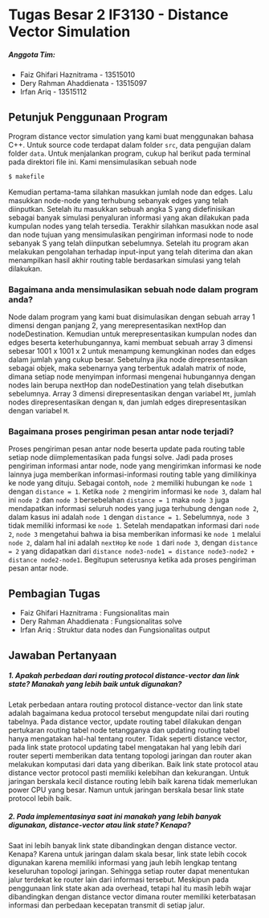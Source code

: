 # Tugas Besar 2 IF3130 - Distance Vector Simulation

##### Anggota Tim:
  - Faiz Ghifari Haznitrama - 13515010
  - Dery Rahman Ahaddienata - 13515097
  - Irfan Ariq - 13515112

## Petunjuk Penggunaan Program
Program distance vector simulation yang kami buat menggunakan bahasa C++. Untuk source code terdapat dalam folder `src`, data pengujian dalam folder `data`. Untuk menjalankan program, cukup hal berikut pada terminal pada direktori file ini. Kami mensimulasikan sebuah node 

```sh
$ makefile
```
Kemudian pertama-tama silahkan masukkan jumlah node dan edges. Lalu masukkan node-node yang terhubung sebanyak edges yang telah diinputkan. Setelah itu masukkan sebuah angka S yang didefinisikan sebagai banyak simulasi penyaluran informasi yang akan dilakukan pada kumpulan nodes yang telah tersedia. Terakhir silahkan masukkan node asal dan node tujuan yang mensimulasikan pengiriman informasi node to node sebanyak S yang telah diinputkan sebelumnya. Setelah itu program akan melakukan pengolahan terhadap input-input yang telah diterima dan akan menampilkan hasil akhir routing table berdasarkan simulasi yang telah dilakukan.

### Bagaimana anda mensimulasikan sebuah node dalam program anda?
Node dalam program yang kami buat disimulasikan dengan sebuah array 1 dimensi dengan panjang 2, yang merepresentasikan nextHop dan nodeDestination. Kemudian untuk merepresentasikan kumpulan nodes dan edges beserta keterhubungannya, kami membuat sebuah array 3 dimensi sebesar 1001 x 1001 x 2 untuk menampung kemungkinan nodes dan edges dalam jumlah yang cukup besar. Sebetulnya jika node direpresentasikan sebagai objek, maka sebenarnya yang terbentuk adalah matrix of node, dimana setiap node menyimpan informasi mengenai hubungannya dengan nodes lain berupa nextHop dan nodeDestination yang telah disebutkan sebelumnya. Array 3 dimensi direpresentasikan dengan variabel `Mt`, jumlah nodes direpresentasikan dengan `N`, dan jumlah edges direpresentasikan dengan variabel `M`.

### Bagaimana proses pengiriman pesan antar node terjadi?
Proses pengiriman pesan antar node beserta update pada routing table setiap node diimplementasikan pada fungsi solve. Jadi pada proses pengiriman informasi antar node, node yang mengirimkan informasi ke node lainnya juga memberikan informasi-informasi routing table yang dimilikinya ke node yang dituju. Sebagai contoh, `node 2` memiliki hubungan ke `node 1` dengan `distance = 1`. Ketika `node 2` mengirim informasi ke `node 3`, dalam hal ini `node 2` dan `node 3` bersebelahan `distance = 1` maka `node 3` juga mendapatkan informasi seluruh nodes yang juga terhubung dengan `node 2`, dalam kasus ini adalah `node 1` dengan `distance = 1`. Sebelumnya, `node 3` tidak memiliki informasi ke `node 1`. Setelah mendapatkan informasi dari `node 2`, `node 3` mengetahui bahwa ia bisa memberikan informasi ke `node 1` melalui `node 2`, dalam hal ini adalah `nextHop` ke `node 1` dari `node 3`, dengan `distance = 2` yang didapatkan dari `distance node3-node1 = distance node3-node2 + distance node2-node1`. Begitupun seterusnya ketika ada proses pengiriman pesan antar node.

## Pembagian Tugas
  - Faiz Ghifari Haznitrama : Fungsionalitas main
  - Dery Rahman Ahaddienata : Fungsionalitas solve
  - Irfan Ariq : Struktur data nodes dan Fungsionalitas output

## Jawaban Pertanyaan
##### 1. Apakah perbedaan dari routing protocol distance-vector dan link state? Manakah yang lebih baik untuk digunakan?
Letak perbedaan antara routing protocol distance-vector dan link state adalah bagaimana kedua protocol tersebut mengupdate nilai dari routing tabelnya. Pada distance vector, update routing tabel dilakukan dengan pertukaran routing tabel node tetangganya dan updating routing tabel hanya mengatakan hal-hal tentang router. Tidak seperti distance vector, pada link state protocol updating tabel mengatakan hal yang lebih dari router seperti memberikan data tentang topologi jaringan dan router akan melakukan komputasi dari data yang diberikan. 
Baik link state protocol atau distance vector protocol pasti memiliki kelebihan dan kekurangan. Untuk jaringan berskala kecil distance routing lebih baik karena tidak memerlukan power CPU yang besar. Namun untuk jaringan berskala besar link state protocol lebih baik. 

##### 2. Pada implementasinya saat ini manakah yang lebih banyak digunakan, distance-vector atau  link state? Kenapa?
Saat ini lebih banyak link state dibandingkan dengan distance vector. Kenapa? Karena untuk jaringan dalam skala besar, link state lebih cocok digunakan karena memiliki informasi yang jauh lebih lengkap tentang keseluruhan topologi jaringan. Sehingga setiap router dapat menentukan jalur terdekat ke router lain dari informasi tersebut. Meskipun pada penggunaan link state akan ada overhead, tetapi hal itu masih lebih wajar dibandingkan dengan distance vector dimana router memiliki keterbatasan informasi dan perbedaan kecepatan transmit di setiap jalur.